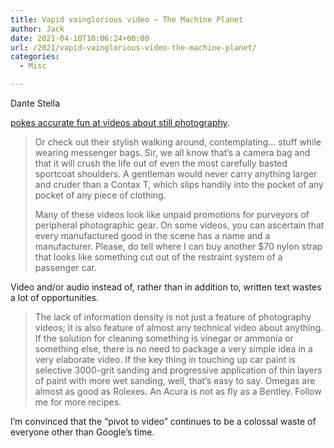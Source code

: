 ```yaml
---
title: Vapid vainglorious video – The Machine Planet
author: Jack
date: 2021-04-10T10:06:24+00:00
url: /2021/vapid-vainglorious-video-the-machine-planet/
categories:
  - Misc

---
```

<!--kg-card-begin: html-->Dante Stella 

[pokes accurate fun at videos about still photography][1].

<blockquote class="wp-block-quote">
  <p>
    Or check out their stylish walking around, contemplating… stuff while wearing messenger bags. Sir, we all know that’s a camera bag and that it will crush the life out of even the most carefully basted sportcoat shoulders. A gentleman would never carry anything larger and cruder than a Contax T, which slips handily into the pocket of any pocket of any piece of clothing.
  </p>
  
  <p>
    Many of these videos look like unpaid promotions for purveyors of peripheral photographic gear. On some videos, you can ascertain that every manufactured good in the scene has a name and a manufacturer. Please, do tell where I can buy another $70 nylon strap that looks like something cut out of the restraint system of a passenger car.
  </p>
</blockquote>

Video and/or audio instead of, rather than in addition to, written text wastes a lot of opportunities.

<blockquote class="wp-block-quote">
  <p>
    The lack of information density is not just a feature of photography videos; it is also feature of almost any technical video about anything. If the solution for cleaning something is vinegar or ammonia or something else, there is no need to package a very simple idea in a very elaborate video. If the key thing in touching up car paint is selective 3000-grit sanding and progressive application of thin layers of paint with more wet sanding, well, that’s easy to say. Omegas are almost as good as Rolexes. An Acura is not as fly as a Bentley. Follow me for more recipes.
  </p>
</blockquote>

I&#8217;m convinced that the &#8220;pivot to video&#8221; continues to be a colossal waste of everyone other than Google&#8217;s time.

<!--kg-card-end: html-->

 [1]: https://themachineplanet.wordpress.com/2021/04/10/vapid-vainglorious-video/